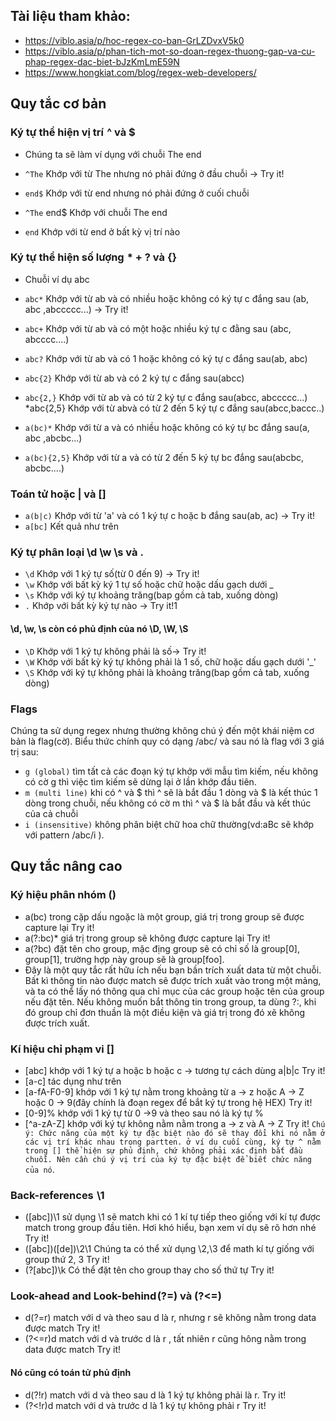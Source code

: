 ## Tài liệu tham khảo:
- https://viblo.asia/p/hoc-regex-co-ban-GrLZDvxV5k0
- https://viblo.asia/p/phan-tich-mot-so-doan-regex-thuong-gap-va-cu-phap-regex-dac-biet-bJzKmLmE59N
- https://www.hongkiat.com/blog/regex-web-developers/

## Quy tắc cơ bản
### Ký tự thể hiện vị trí  ^ và $
- Chúng ta sẽ làm ví dụng với chuỗi The end

- `^The` Khớp với từ The nhưng nó phải đứng ở đầu chuỗi -> Try it!
- `end$` Khớp với từ end nhưng nó phải đứng ở cuối chuỗi
- `^The` end$ Khớp với chuỗi The end
- `end` Khớp với từ end ở bất kỳ vị trí nào

### Ký tự thể hiện số lượng  * + ? và {}
- Chuỗi ví dụ abc

- `abc*` Khớp với từ ab và có nhiều hoặc không có ký tự c đắng sau (ab, abc ,abccccc...) -> Try it!
- `abc+` Khớp với từ ab và có một hoặc nhiều ký tự c đằng sau (abc, abcccc....)
- `abc?` Khớp với từ ab và có 1 hoặc không có ký tự c đắng sau(ab, abc)
- `abc{2}` Khớp với từ ab và có 2 ký tự c đắng sau(abcc)
- `abc{2,}` Khớp với từ ab và có từ 2 ký tự c đắng sau(abcc, abccccc...) *abc{2,5} Khớp với từ abvà có từ 2 đến 5 ký tự c đắng sau(abcc,baccc..)
- `a(bc)*` Khớp với từ a và có nhiều hoặc không có ký tự bc đắng sau(a, abc ,abcbc...)
- `a(bc){2,5}` Khớp với từ a và có từ 2 đến 5 ký tự bc đắng sau(abcbc, abcbc....)

### Toán tử hoặc | và []
- `a(b|c)` Khớp với từ 'a' và có 1 ký tự c hoặc b đắng sau(ab, ac) -> Try it!
- `a[bc]` Kết quả như trên

### Ký tự phân loại \d \w \s và .
- `\d` Khớp với 1 ký tự số(từ 0 đến 9) -> Try it!
- `\w` Khớp với bất kỳ ký 1 tự số hoặc chữ hoặc dấu gạch dưới _
- `\s` Khớp với ký tự khoảng trăng(bap gồm cả tab, xuống dòng)
- `.` Khớp với bất kỳ ký tự nào -> Try it!1
#### \d, \w, \s còn có phủ định của nó \D, \W, \S

- `\D` Khớp với 1 ký tự không phải là số-> Try it!
- `\W` Khớp với bất kỳ ký tự không phải là 1 số, chữ hoặc dấu gạch dưới '_'
- `\S` Khớp với ký tự không phải là khoảng trăng(bap gồm cả tab, xuống dòng)

### Flags
Chúng ta sử dụng regex nhưng thường không chú ý đến một khái niệm cơ bản là flag(cờ). Biểu thức chính quy có dạng /abc/ và sau nó là flag với 3 giá trị sau:
- `g (global)` tìm tất cả các đoạn ký tự khớp với mẫu tìm kiếm, nếu không có cờ g thì việc tìm kiếm sẽ dừng lại ở lần khớp đầu tiên.
- `m (multi line)` khi có ^ và $ thì ^ sẽ là bắt đầu 1 dòng và $ là kết thúc 1 dòng trong chuỗi, nếu không có cờ m thì ^ và $ là bắt đầu và kết thúc của cả chuỗi
- `i (insensitive)` không phân biệt chữ hoa chữ thường(vd:aBc sẽ khớp với pattern /abc/i ).

## Quy tắc nâng cao
### Ký hiệu phân nhóm ()
- a(bc) trong cặp dấu ngoặc là một group, giá trị trong group sẽ được capture lại Try it!
- a(?:bc)* giá trị trong group sẽ không được capture lại Try it!
- a(?<foo>bc) đặt tên cho group, mặc địng group sẽ có chỉ số là group[0], group[1], trường hợp này group sẽ là group[foo].
- Đây là một quy tắc rất hữu ích nếu bạn bần trích xuất data từ một chuỗi. Bất kì thông tin nào được match sẽ được trích xuất vào trong một mảng, và ta có thể lấy nó thông qua chỉ mục của các group hoặc tên của group nếu đặt tên. Nếu không muốn bắt thông tin trong group, ta dùng ?:, khi đó group chỉ đơn thuần là một điều kiện và giá trị trong đó xẽ không được trích xuất.
  
### Kí hiệu chỉ phạm vi []
- [abc] khớp với 1 ký tự a hoặc b hoặc c -> tương tự cách dùng a|b|c Try it!
- [a-c] tác dụng như trên
- [a-fA-F0-9] khớp với 1 ký tự nằm trong khoảng từ a -> z hoặc A -> Z hoặc 0 -> 9(đây chính là đoạn regex để bắt ký tự trong hệ HEX) Try it!
- [0-9]% khớp với 1 ký tự từ 0 ->9 và theo sau nó là ký tự %
- [^a-zA-Z] khớp với ký tự không nằm nằm trong a -> z và A -> Z Try it!
  `Chú ý: Chức năng của một ký tự đặc biệt nào đó sẽ thay đổi khi nó nằm ở các vị trí khác nhau trong partten. ở ví dụ cuối cùng, ký tự ^ nằm trong [] thể hiện sự phủ định, chứ không phải xác định bắt đầu chuỗi. Nên cần chú ý vị trí của ký tự đặc biệt để biết chức năng của nó`.

  
 ### Back-references  \1
- ([abc])\1 sử dụng \1 sẽ match khi có 1 kí tự tiếp theo giống với kí tự được match trong group đầu tiên. Hơi khó hiểu, bạn xem ví dụ sẽ rõ hơn nhé Try it!
- ([abc])([de])\2\1 Chúng ta có thể xử dụng \2,\3 để math kí tự giống với group thứ 2, 3 Try it!
- (?<foo>[abc])\k<foo> Có thể đặt tên cho group thay cho số thứ tự Try it!
  
 ### Look-ahead and Look-behind (?=) và (?<=)
- d(?=r) match với d và theo sau d là r, nhưng r sẽ không nằm trong data được match Try it!
- (?<=r)d match với d và trước d là r , tất nhiên r cũng hông nằm trong data được match Try it!
#### Nó cũng có toán tử phủ định

- d(?!r) match với d và theo sau d là 1 ký tự không phải là r. Try it!
- (?<!r)d match với d và trước d là 1 ký tự không phải r Try it!
